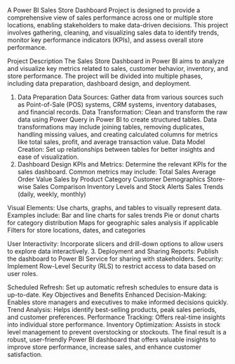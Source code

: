 A Power BI Sales Store Dashboard Project is designed to provide a comprehensive view of sales performance across one or multiple store locations, enabling stakeholders to make data-driven decisions. This project involves gathering, cleaning, and visualizing sales data to identify trends, monitor key performance indicators (KPIs), and assess overall store performance.

Project Description
The Sales Store Dashboard in Power BI aims to analyze and visualize key metrics related to sales, customer behavior, inventory, and store performance. The project will be divided into multiple phases, including data preparation, dashboard design, and deployment.

1. Data Preparation
Data Sources: Gather data from various sources such as Point-of-Sale (POS) systems, CRM systems, inventory databases, and financial records.
Data Transformation: Clean and transform the raw data using Power Query in Power BI to create structured tables. Data transformations may include joining tables, removing duplicates, handling missing values, and creating calculated columns for metrics like total sales, profit, and average transaction value.
Data Model Creation: Set up relationships between tables for better insights and ease of visualization.
2. Dashboard Design
KPIs and Metrics: Determine the relevant KPIs for the sales dashboard. Common metrics may include:
Total Sales
Average Order Value
Sales by Product Category
Customer Demographics
Store-wise Sales Comparison
Inventory Levels and Stock Alerts
Sales Trends (daily, weekly, monthly)

Visual Elements: Use charts, graphs, and tables to visually represent data. Examples include:
Bar and line charts for sales trends
Pie or donut charts for category distribution
Maps for geographic sales analysis if applicable
Filters for store locations, dates, and categories

User Interactivity: Incorporate slicers and drill-down options to allow users to explore data interactively.
3. Deployment and Sharing
Reports: Publish the dashboard to Power BI Service for sharing with stakeholders.
Security: Implement Row-Level Security (RLS) to restrict access to data based on user roles.

Scheduled Refresh: Set up automatic refresh schedules to ensure data is up-to-date.
Key Objectives and Benefits
Enhanced Decision-Making: Enables store managers and executives to make informed decisions quickly.
Trend Analysis: Helps identify best-selling products, peak sales periods, and customer preferences.
Performance Tracking: Offers real-time insights into individual store performance.
Inventory Optimization: Assists in stock level management to prevent overstocking or stockouts.
The final result is a robust, user-friendly Power BI dashboard that offers valuable insights to improve store performance, increase sales, and enhance customer satisfaction.
